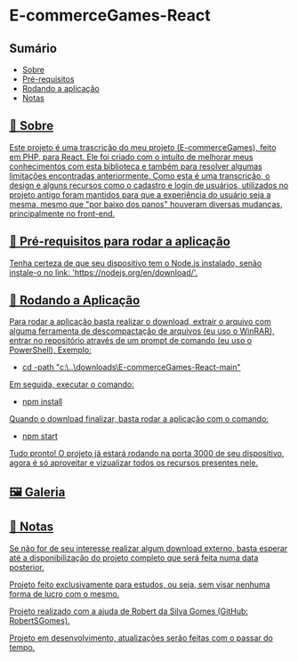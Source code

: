 <h1>E-commerceGames-React</h1>
  <h2>Sumário</h2>
    <ul>
      <li><a href="#sobre">Sobre</li>
      <li><a href="#requisitos">Pré-requisitos</li>
      <li><a href="#instalacao">Rodando a aplicação</li>
      <li><a href="#nota">Notas</li>
    </ul>    
  <h2 id='sobre'>💬 Sobre</h2>
  <p>Este projeto é uma trascrição do meu projeto (E-commerceGames), feito em PHP, para React. Ele foi criado com o intuíto de melhorar meus conhecimentos com esta biblioteca e também para resolver algumas limitações encontradas anteriormente. Como esta é uma transcrição, o design e alguns recursos como o cadastro e login de usuários, utilizados no projeto antigo foram mantidos para que a experiência do usuário seja a mesma, mesmo que "por baixo dos panos" houveram diversas mudanças, principalmente no front-end.</p>
  
  <h2 id='requisitos'>🧩 Pré-requisitos para rodar a aplicação</h2>
  <p>Tenha certeza de que seu dispositivo tem o Node.js instalado, senão instale-o no link: 'https://nodejs.org/en/download/'.
  
  <h2 id='instalacao'>🚀 Rodando a Aplicação</h2>  
  <p>Para rodar a aplicação basta realizar o download, extrair o arquivo com alguma ferramenta de descompactação de arquivos (eu uso o WinRAR), entrar no repositório através de um prompt de comando (eu uso o PowerShell), Exemplo:</p>

  <ul>
    <li>
      cd -path "c:\..\downloads\E-commerceGames-React-main"
    </li>
  </ul>
  
  <p>Em seguida, executar o comando:</p>

  <ul>
    <li>npm install</li>
  </ul>
  
  
  <p>Quando o download finalizar, basta rodar a aplicação com o comando:</p>

  <ul>
    <li>npm start</li>
  </ul>
  
  <p>Tudo pronto! O projeto já estará rodando na porta 3000 de seu dispositivo, agora é só aproveitar e vizualizar todos os recursos presentes nele.</p>

  <h2 id='nota'>🖼 Galeria</h2>
  
  <h2 id='nota'>📃 Notas</h2>
  <p>Se não for de seu interesse realizar algum download externo, basta esperar até a disponibilização do projeto completo que será feita numa data posterior.</p>
  <p>Projeto feito exclusivamente para estudos, ou seja, sem visar nenhuma forma de lucro com o mesmo.</p>
  <p>Projeto realizado com a ajuda de Robert da Silva Gomes (GitHub: RobertSGomes).
  <p>Projeto em desenvolvimento, atualizações serão feitas com o passar do tempo.</p>
